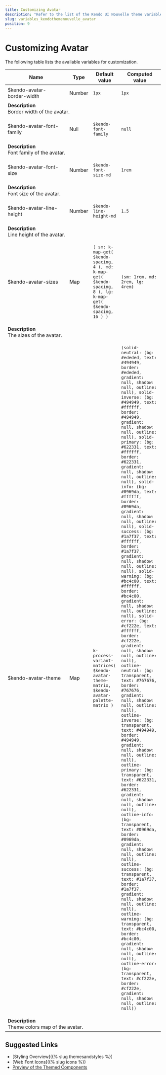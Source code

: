 ```yaml
---
title: Customizing Avatar
description: "Refer to the list of the Kendo UI Nouvelle theme variables available for customization."
slug: variables_kendothemenouvelle_avatar
position: 9
---
```


# Customizing Avatar

The following table lists the available variables for customization.

<table class="theme-variables">
    <colgroup>
    <col style="width: 200px; white-space:nowrap;" />
    <col />
    <col />
    <col />
</colgroup>
<thead>
    <tr>
        <th>Name</th>
        <th>Type</th>
        <th>Default value</th>
        <th>Computed value</th>
    </tr>
</thead>
<tbody>
        <tr>
    <td>$kendo-avatar-border-width</td>
    <td>Number</td>
<td>

`1px`

</td>
<td>

`1px`

</td>
</tr>
<tr>
    <td colspan="4" class="theme-variables-description-container"><div><b>Description</b><div class="theme-variables-description">Border width of the avatar.</div></div>
    </td>
</tr>
<tr>
    <td>$kendo-avatar-font-family</td>
    <td>Null</td>
<td>

`$kendo-font-family`

</td>
<td>

`null`

</td>
</tr>
<tr>
    <td colspan="4" class="theme-variables-description-container"><div><b>Description</b><div class="theme-variables-description">Font family of the avatar.</div></div>
    </td>
</tr>
<tr>
    <td>$kendo-avatar-font-size</td>
    <td>Number</td>
<td>

`$kendo-font-size-md`

</td>
<td>

`1rem`

</td>
</tr>
<tr>
    <td colspan="4" class="theme-variables-description-container"><div><b>Description</b><div class="theme-variables-description">Font size of the avatar.</div></div>
    </td>
</tr>
<tr>
    <td>$kendo-avatar-line-height</td>
    <td>Number</td>
<td>

`$kendo-line-height-md`

</td>
<td>

`1.5`

</td>
</tr>
<tr>
    <td colspan="4" class="theme-variables-description-container"><div><b>Description</b><div class="theme-variables-description">Line height of the avatar.</div></div>
    </td>
</tr>
<tr>
    <td>$kendo-avatar-sizes</td>
    <td>Map</td>
<td>

`(
    sm: k-map-get( $kendo-spacing, 4 ),
    md: k-map-get( $kendo-spacing, 8 ),
    lg: k-map-get( $kendo-spacing, 16 )
)`

</td>
<td>

`(sm: 1rem, md: 2rem, lg: 4rem)`

</td>
</tr>
<tr>
    <td colspan="4" class="theme-variables-description-container"><div><b>Description</b><div class="theme-variables-description">The sizes of the avatar.</div></div>
    </td>
</tr>
<tr>
    <td>$kendo-avatar-theme</td>
    <td>Map</td>
<td>

`k-process-variant-matrices(
    $kendo-avatar-theme-matrix,
    $kendo-avatar-palette-matrix
)`

</td>
<td>

`(solid-neutral: (bg: #ededed, text: #494949, border: #ededed, gradient: null, shadow: null, outline: null), solid-inverse: (bg: #494949, text: #ffffff, border: #494949, gradient: null, shadow: null, outline: null), solid-primary: (bg: #622331, text: #ffffff, border: #622331, gradient: null, shadow: null, outline: null), solid-info: (bg: #0969da, text: #ffffff, border: #0969da, gradient: null, shadow: null, outline: null), solid-success: (bg: #1a7f37, text: #ffffff, border: #1a7f37, gradient: null, shadow: null, outline: null), solid-warning: (bg: #bc4c00, text: #ffffff, border: #bc4c00, gradient: null, shadow: null, outline: null), solid-error: (bg: #cf222e, text: #ffffff, border: #cf222e, gradient: null, shadow: null, outline: null), outline-neutral: (bg: transparent, text: #767676, border: #767676, gradient: null, shadow: null, outline: null), outline-inverse: (bg: transparent, text: #494949, border: #494949, gradient: null, shadow: null, outline: null), outline-primary: (bg: transparent, text: #622331, border: #622331, gradient: null, shadow: null, outline: null), outline-info: (bg: transparent, text: #0969da, border: #0969da, gradient: null, shadow: null, outline: null), outline-success: (bg: transparent, text: #1a7f37, border: #1a7f37, gradient: null, shadow: null, outline: null), outline-warning: (bg: transparent, text: #bc4c00, border: #bc4c00, gradient: null, shadow: null, outline: null), outline-error: (bg: transparent, text: #cf222e, border: #cf222e, gradient: null, shadow: null, outline: null))`

</td>
</tr>
<tr>
    <td colspan="4" class="theme-variables-description-container"><div><b>Description</b><div class="theme-variables-description">Theme colors map of the avatar.</div></div>
    </td>
</tr>
</tbody>
</table>

## Suggested Links

* [Styling Overview]({% slug themesandstyles %})
* [Web Font Icons]({% slug icons %})
* [Preview of the Themed Components](../)

